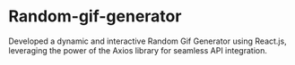# Random-gif-generator
Developed a dynamic and interactive Random Gif Generator using React.js, leveraging the power of the Axios library for seamless API integration.
